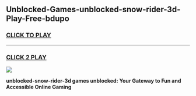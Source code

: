
## Unblocked-Games-unblocked-snow-rider-3d-Play-Free-bdupo
<h3>
<a href="https://premium76.site?title=unblocked-snow-rider-3d&ref=18A1">CLICK TO PLAY</a></h3>
<hr>

<h3>
<a href="https://premium76.site?title=unblocked-snow-rider-3d&ref=18A1">CLICK 2 PLAY</a>
  
</h3>

<a href="https://premium76.site?title=unblocked-snow-rider-3d&ref=18A1"><img src="https://clearcache.store/games.png"></a>


**unblocked-snow-rider-3d games unblocked: Your Gateway to Fun and Accessible Online Gaming**
